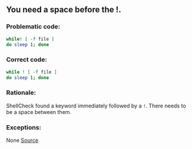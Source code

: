 ## You need a space before the !.

### Problematic code:

```sh
while! [ -f file ]
do sleep 1; done
```

### Correct code:

```sh
while ! [ -f file ]
do sleep 1; done
```
### Rationale:

ShellCheck found a keyword immediately followed by a `!`. There needs to be a space between them.

### Exceptions:

None
[Source](https://github.com/koalaman/shellcheck/wiki/SC1129)

